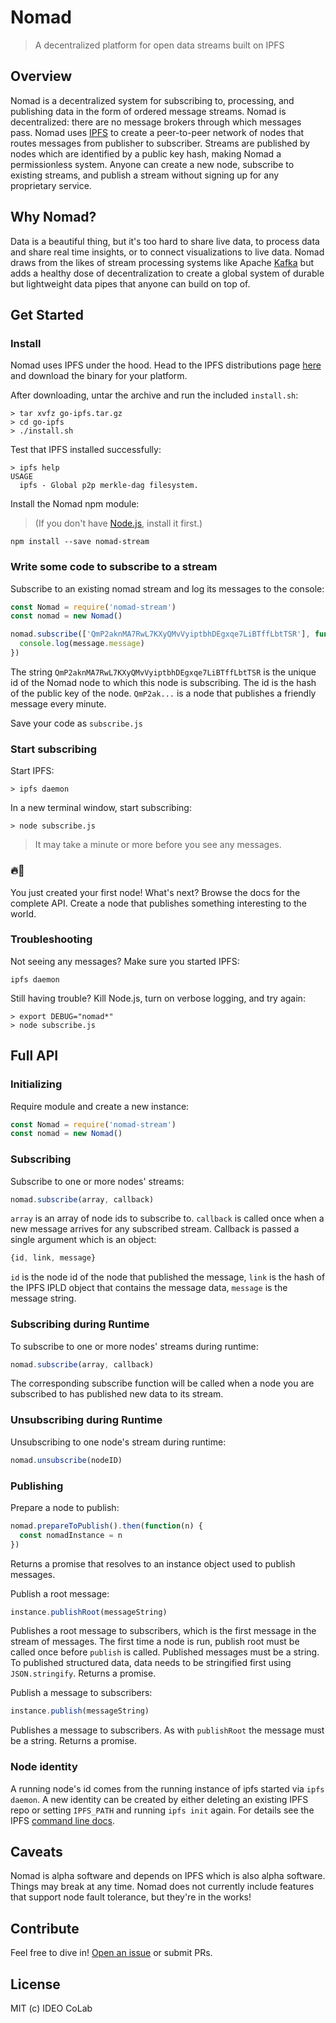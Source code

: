 # Nomad 

> A decentralized platform for open data streams built on IPFS

## Overview 
Nomad is a decentralized system for subscribing to, processing, and publishing data in the form of ordered message streams. Nomad is decentralized: there are no message brokers through which messages pass. Nomad uses [IPFS](http://ipfs.io) to create a peer-to-peer network of nodes that routes messages from publisher to subscriber. Streams are published by nodes which are identified by a public key hash, making Nomad a permissionless system. Anyone can create a new node, subscribe to existing streams, and publish a stream without signing up for any proprietary service.

## Why Nomad?
Data is a beautiful thing, but it's too hard to share live data, to process data and share real time insights, or to connect visualizations to live data. Nomad draws from the likes of stream processing systems like Apache [Kafka](https://kafka.apache.org/) but adds a healthy dose of decentralization to create a global system of durable but lightweight data pipes that anyone can build on top of. 

## Get Started  

### Install
Nomad uses IPFS under the hood. Head to the IPFS distributions page [here](https://dist.ipfs.io/#go-ipfs) and download the binary for your platform. 

After downloading, untar the archive and run the included ```install.sh```:
```console
> tar xvfz go-ipfs.tar.gz
> cd go-ipfs
> ./install.sh
```

Test that IPFS installed successfully:
```console
> ipfs help
USAGE
  ipfs - Global p2p merkle-dag filesystem.
```

Install the Nomad npm module:
> (If you don't have [Node.js](https://nodejs.org/en/download/), install it first.)

```console
npm install --save nomad-stream
```

### Write some code to subscribe to a stream
Subscribe to an existing nomad stream and log its messages to the console:
```javascript
const Nomad = require('nomad-stream')
const nomad = new Nomad()

nomad.subscribe(['QmP2aknMA7RwL7KXyQMvVyiptbhDEgxqe7LiBTffLbtTSR'], function(message) {
  console.log(message.message)
})
```
The string ```QmP2aknMA7RwL7KXyQMvVyiptbhDEgxqe7LiBTffLbtTSR``` is the unique id of the Nomad node to which this node is subscribing. The id is the hash of the public key of the node. ```QmP2ak...``` is a node that publishes a friendly message every minute.

Save your code as ```subscribe.js```

### Start subscribing
Start IPFS:
```console
> ipfs daemon
```

In a new terminal window, start subscribing:
```console
> node subscribe.js
```

> It may take a minute or more before you see any messages.

### 🔥🚀
You just created your first node! What's next? Browse the docs for the complete API. Create a node that publishes something interesting to the world.

### Troubleshooting

Not seeing any messages? Make sure you started IPFS:
```console
ipfs daemon
```

Still having trouble? Kill Node.js, turn on verbose logging, and try again:
```console
> export DEBUG="nomad*"
> node subscribe.js
```

## Full API

### Initializing
Require module and create a new instance:
```javascript
const Nomad = require('nomad-stream')
const nomad = new Nomad()
```

### Subscribing
Subscribe to one or more nodes' streams:
```javascript
nomad.subscribe(array, callback)
```

```array``` is an array of node ids to subscribe to. ```callback``` is called once when a new message arrives for any subscribed stream. Callback is passed a single argument which is an object:
```javascript
{id, link, message}
```

```id``` is the node id of the node that published the message, ```link``` is the hash of the IPFS IPLD object that contains the message data, ```message``` is the message string. 

### Subscribing during Runtime
To subscribe to one or more nodes' streams during runtime:
```javascript
nomad.subscribe(array, callback)
```
The corresponding subscribe function will be called when a node you are subscribed to has published new data to its stream. 

### Unsubscribing during Runtime
Unsubscribing to one node's stream during runtime:
```javascript
nomad.unsubscribe(nodeID)
```

### Publishing
Prepare a node to publish:
```javascript
nomad.prepareToPublish().then(function(n) {
  const nomadInstance = n
})
```
Returns a promise that resolves to an instance object used to publish messages.

Publish a root message:
```javascript
instance.publishRoot(messageString)
```
Publishes a root message to subscribers, which is the first message in the stream of messages. The first time a node is run, publish root must be called once before ```publish``` is called. Published messages must be a string. To published structured data, data needs to be stringified first using ```JSON.stringify```. Returns a promise. 

Publish a message to subscribers:
```javascript
instance.publish(messageString)
```
Publishes a message to subscribers. As with ```publishRoot``` the message must be a string. Returns a promise.

### Node identity
A running node's id comes from the running instance of ipfs started via ```ipfs daemon```. A new identity can be created by either deleting an existing IPFS repo or setting ```IPFS_PATH``` and running ```ipfs init``` again. For details see the IPFS [command line docs](https://ipfs.io/docs/commands/). 

## Caveats
Nomad is alpha software and depends on IPFS which is also alpha software. Things may break at any time. Nomad does not currently include features that support node fault tolerance, but they're in the works!

## Contribute

Feel free to dive in! [Open an issue](https://github.com/ideo-colab/nomad/issues/new) or submit PRs.

## License

MIT (c) IDEO CoLab
